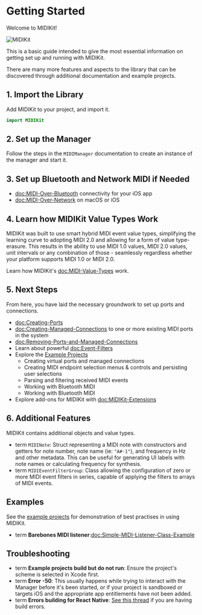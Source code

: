 # Getting Started

Welcome to MIDIKit!

![MIDIKit](midikit-banner.png)

This is a basic guide intended to give the most essential information on getting set up and running with MIDIKit.

There are many more features and aspects to the library that can be discovered through additional documentation and example projects.

## 1. Import the Library

Add MIDIKit to your project, and import it.

```swift
import MIDIKit
```

## 2. Set up the Manager

Follow the steps in the ``MIDIManager`` documentation to create an instance of the manager and start it.

## 3. Set up Bluetooth and Network MIDI if Needed

- <doc:MIDI-Over-Bluetooth> connectivity for your iOS app
- <doc:MIDI-Over-Network> on macOS or iOS

## 4. Learn how MIDIKit Value Types Work

MIDIKit was built to use smart hybrid MIDI event value types, simplifying the learning curve to adopting MIDI 2.0 and allowing for a form of value type-erasure. This results in the ability to use MIDI 1.0 values, MIDI 2.0 values, unit intervals or any combination of those - seamlessly regardless whether your platform supports MIDI 1.0 or MIDI 2.0.

Learn how MIDIKit's <doc:MIDI-Value-Types> work.

## 5. Next Steps

From here, you have laid the necessary groundwork to set up ports and connections.

- <doc:Creating-Ports>
- <doc:Creating-Managed-Connections> to one or more existing MIDI ports in the system
- <doc:Removing-Ports-and-Managed-Connections>
- Learn about powerful <doc:Event-Filters>
- Explore the [Example Projects](https://github.com/orchetect/MIDIKit/blob/main/Examples/)
  - Creating virtual ports and managed connections
  - Creating MIDI endpoint selection menus & controls and persisting user selections
  - Parsing and filtering received MIDI events
  - Working with Bluetooth MIDI
  - Working with Bluetooth MIDI
- Explore add-ons for MIDIKit with <doc:MIDIKit-Extensions>

## 6. Additional Features

MIDIKit contains additional objects and value types.

- term ``MIDINote``: Struct representing a MIDI note with constructors and getters for note number, note name (ie: `"A#-1"`), and frequency in Hz and other metadata. This can be useful for generating UI labels with note names or calculating frequency for synthesis.
- term ``MIDIEventFilterGroup``: Class allowing the configuration of zero or more MIDI event filters in series, capable of applying the filters to arrays of MIDI events.

## Examples

See the [example projects](https://github.com/orchetect/MIDIKit/blob/main/Examples/) for demonstration of best practises in using MIDIKit.

- term **Barebones MIDI listener**:<doc:Simple-MIDI-Listener-Class-Example>

## Troubleshooting


- term **Example projects build but do not run**: Ensure the project's scheme is selected in Xcode first.
- term **Error -50**: This usually happens while trying to interact with the Manager before it's been started, or if your project is sandboxed or targets iOS and the appropriate app entitlements have not been added.
- term **Errors building for React Native**: [See this thread](https://github.com/orchetect/MIDIKit/issues/91) if you are having build errors.

